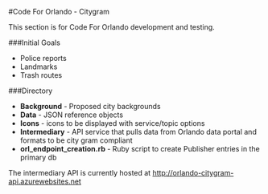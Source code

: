 #Code For Orlando - Citygram

This section is for Code For Orlando development and testing.

###Initial Goals

* Police reports
* Landmarks
* Trash routes

###Directory

* <b>Background</b> - Proposed city backgrounds
* <b>Data</b> - JSON reference objects
* <b>Icons</b> - icons to be displayed with service/topic options
* <b>Intermediary</b> - API service that pulls data from Orlando data portal and formats to be city gram compliant
* <b>orl_endpoint_creation.rb</b> - Ruby script to create Publisher entries in the primary db

The intermediary API is currently hosted at http://orlando-citygram-api.azurewebsites.net